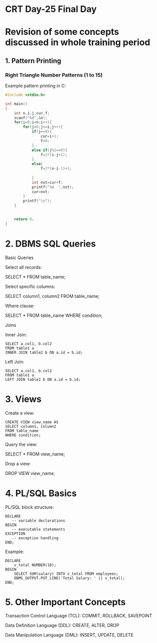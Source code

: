 # CRT Day-25 Final Day

# Revision of some concepts discussed in whole training period

## 1. Pattern Printing

### Right Triangle Number Patterns (1 to 15)

Example pattern printing in C:

```c
#include <stdio.h>

int main()
{
    int n,i,j,cur,f;
    scanf("%d",&n);
    for(i=0;i<n;i++){
        for(j=0;j<=i;j++){
            if(j==0){
                cur=i+1;
                f=0;
            }
            else if(j%2==0){
                f=2*(i-j+1);
            }
            else{
                f=2*(n-i-1)+1;
                
            }
            int nxt=cur+f;
            printf("%d  ",nxt);
            cur=nxt;
        }
        printf("\n");
    }
  

    return 0;
}
```

# 2. DBMS SQL Queries
Basic Queries

Select all records:

SELECT * FROM table_name;

Select specific columns:

SELECT column1, column2 FROM table_name;

Where clause:

SELECT * FROM table_name WHERE condition;

Joins

Inner Join:
```
SELECT a.col1, b.col2
FROM table1 a
INNER JOIN table2 b ON a.id = b.id;
```
Left Join:
```
SELECT a.col1, b.col2
FROM table1 a
LEFT JOIN table2 b ON a.id = b.id;
```
# 3. Views
Create a view:
```
CREATE VIEW view_name AS
SELECT column1, column2
FROM table_name
WHERE condition;
```
Query the view:

SELECT * FROM view_name;

Drop a view:

DROP VIEW view_name;

# 4. PL/SQL Basics
PL/SQL block structure:
```
DECLARE
   -- variable declarations
BEGIN
   -- executable statements
EXCEPTION
   -- exception handling
END;
```
Example:
```
DECLARE
    v_total NUMBER(10);
BEGIN
    SELECT SUM(salary) INTO v_total FROM employees;
    DBMS_OUTPUT.PUT_LINE('Total Salary: ' || v_total);
END;
```
# 5. Other Important Concepts
Transaction Control Language (TCL): COMMIT, ROLLBACK, SAVEPOINT

Data Definition Language (DDL): CREATE, ALTER, DROP

Data Manipulation Language (DML): INSERT, UPDATE, DELETE
